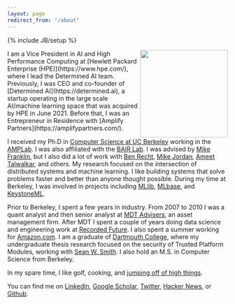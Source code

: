 ```yaml
---
layout: page
redirect_from: "/about"
---
```

{% include JB/setup %}

<img src="{{ BASE_PATH}}assets/me.png" align="right" width="200" height="200">
I am a Vice President in AI and High Performance Computing at [Hewlett Packard Enterprise (HPE)](https://www.hpe.com/), where I lead the Determined AI team. Previously, I was CEO and co-founder of [Determined AI](https://determined.ai), a startup operating in the large scale AI/machine learning space that was acquired by HPE in June 2021. Before that, I was an Entrepreneur in Residence with [Amplify Partners](https://amplifypartners.com/).

I received my Ph.D in [Computer Science at UC Berkeley](http://cs.berkeley.edu/) working in the [AMPLab](https://amplab.cs.berkeley.edu). I was also affiliated with the [BAIR Lab](https://bair.berkeley.edu/). I was advised by [Mike Franklin](https://www.cs.berkeley.edu/~franklin/), but I also did a lot of work with [Ben Recht](https://people.eecs.berkeley.edu/~brecht/), [Mike Jordan](https://people.eecs.berkeley.edu/~jordan/), [Ameet Talwalkar](https://web.cs.ucla.edu/~ameet/), and others. My research focused on the intersection of distributed systems and machine learning. I like building systems that solve problems faster and better than anyone thought possible. During my time at Berkeley, I was involved in projects including [MLlib](https://spark.apache.org/mllib/), [MLbase](http://www.mlbase.org/), and [KeystoneML](https://keystone-ml.org/).

Prior to Berkeley, I spent a few years in industry. From 2007 to 2010 I was a quant analyst and then senior analyst at [MDT Advisers](https://www.mdtadvisers.com), an asset management firm. After MDT I spent a couple of years doing data science and engineering work at [Recorded Future](https://www.recordedfuture.com). I also spent a summer working for [Amazon.com](https://www.amazon.com/). I am a graduate of [Dartmouth College](https://www.dartmouth.edu/), where my undergraduate thesis research focused on the security of Trusted Platform Modules, working with [Sean W. Smith](https://cs.dartmouth.edu/~sws/). I also hold an M.S. in Computer Science from Berkeley.

In my spare time, I like golf, cooking, and [jumping off of high things](https://www.dartmouthsports.com/ViewArticle.dbml?DB_OEM_ID=11600&ATCLID=683330).

You can find me on [LinkedIn](https://www.linkedin.com/in/ersparks/), [Google Scholar](https://scholar.google.com/citations?user=Hs3AnAkAAAAJ), [Twitter](https://twitter.com/evanrsparks), [Hacker News](https://news.ycombinator.com/user?id=etrain), or [Github](https://github.com/etrain/).

